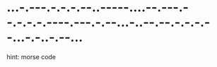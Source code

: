 # ...-.---.-.-.-.--..-----....--.---.--.-.-.-.----.---.-.--...-..--.--.-.-.-.--...-.-..-.--...
hint: morse code
